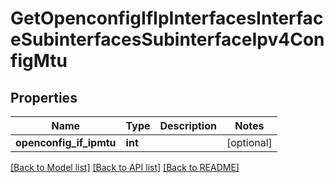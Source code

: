 # GetOpenconfigIfIpInterfacesInterfaceSubinterfacesSubinterfaceIpv4ConfigMtu

## Properties
Name | Type | Description | Notes
------------ | ------------- | ------------- | -------------
**openconfig_if_ipmtu** | **int** |  | [optional] 

[[Back to Model list]](../README.md#documentation-for-models) [[Back to API list]](../README.md#documentation-for-api-endpoints) [[Back to README]](../README.md)


